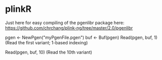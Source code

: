 # plinkR

Just here for easy compiling of the pgenlibr package here: https://github.com/chrchang/plink-ng/tree/master/2.0/pgenlibr  
  
pgen <- NewPgen("myPgenFile.pgen")
buf <- Buf(pgen)
Read(pgen, buf, 1) (Read the first variant; 1-based indexing)

Read(pgen, buf, 10) (Read the 10th variant)
